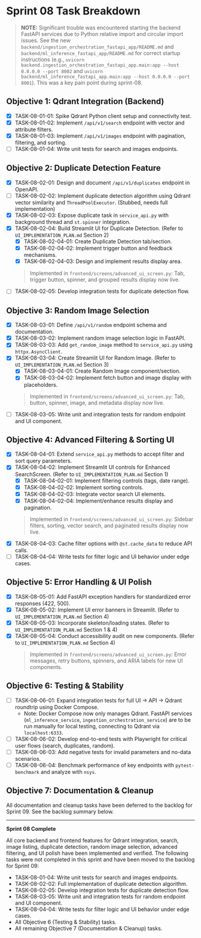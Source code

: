 # Sprint 08 Task Breakdown

> **NOTE:** Significant trouble was encountered starting the backend FastAPI services due to Python relative import and circular import issues. See the new `backend/ingestion_orchestration_fastapi_app/README.md` and `backend/ml_inference_fastapi_app/README.md` for correct startup instructions (e.g., `uvicorn backend.ingestion_orchestration_fastapi_app.main:app --host 0.0.0.0 --port 8002` and `uvicorn backend/ml_inference_fastapi_app.main:app --host 0.0.0.0 --port 8001`). This was a key pain point during sprint-08.

## Objective 1: Qdrant Integration (Backend)
- [x] TASK-08-01-01: Spike Qdrant Python client setup and connectivity test.
- [x] TASK-08-01-02: Implement `/api/v1/search` endpoint with vector and attribute filters.
- [x] TASK-08-01-03: Implement `/api/v1/images` endpoint with pagination, filtering, and sorting.
- [ ] TASK-08-01-04: Write unit tests for search and images endpoints.

## Objective 2: Duplicate Detection Feature
- [x] TASK-08-02-01: Design and document `/api/v1/duplicates` endpoint in OpenAPI.
- [ ] TASK-08-02-02: Implement duplicate detection algorithm using Qdrant vector similarity and `ThreadPoolExecutor`. (Stubbed, needs full implementation)
- [x] TASK-08-02-03: Expose duplicate task in `service_api.py` with background thread and `st.spinner` integration.
- [x] TASK-08-02-04: Build Streamlit UI for Duplicate Detection. (Refer to `UI_IMPLEMENTATION_PLAN.md` Section 2)
    - [x] TASK-08-02-04-01: Create Duplicate Detection tab/section.
    - [x] TASK-08-02-04-02: Implement trigger button and feedback mechanisms.
    - [x] TASK-08-02-04-03: Design and implement results display area.
    > Implemented in `frontend/screens/advanced_ui_screen.py`: Tab, trigger button, spinner, and grouped results display now live.
- [ ] TASK-08-02-05: Develop integration tests for duplicate detection flow.

## Objective 3: Random Image Selection
- [x] TASK-08-03-01: Define `/api/v1/random` endpoint schema and documentation.
- [x] TASK-08-03-02: Implement random image selection logic in FastAPI.
- [x] TASK-08-03-03: Add `get_random_image` method to `service_api.py` using `httpx.AsyncClient`.
- [x] TASK-08-03-04: Create Streamlit UI for Random Image. (Refer to `UI_IMPLEMENTATION_PLAN.md` Section 3)
    - [x] TASK-08-03-04-01: Create Random Image component/section.
    - [x] TASK-08-03-04-02: Implement fetch button and image display with placeholders.
    > Implemented in `frontend/screens/advanced_ui_screen.py`: Tab, button, spinner, image, and metadata display now live.
- [ ] TASK-08-03-05: Write unit and integration tests for random endpoint and UI component.

## Objective 4: Advanced Filtering & Sorting UI
- [x] TASK-08-04-01: Extend `service_api.py` methods to accept filter and sort query parameters.
- [x] TASK-08-04-02: Implement Streamlit UI controls for Enhanced SearchScreen. (Refer to `UI_IMPLEMENTATION_PLAN.md` Section 1)
    - [x] TASK-08-04-02-01: Implement filtering controls (tags, date range).
    - [x] TASK-08-04-02-02: Implement sorting controls.
    - [x] TASK-08-04-02-03: Integrate vector search UI elements.
    - [x] TASK-08-04-02-04: Implement/enhance results display and pagination.
    > Implemented in `frontend/screens/advanced_ui_screen.py`: Sidebar filters, sorting, vector search, and paginated results display now live.
- [x] TASK-08-04-03: Cache filter options with `@st.cache_data` to reduce API calls.
- [ ] TASK-08-04-04: Write tests for filter logic and UI behavior under edge cases.

## Objective 5: Error Handling & UI Polish
- [x] TASK-08-05-01: Add FastAPI exception handlers for standardized error responses (422, 500).
- [x] TASK-08-05-02: Implement UI error banners in Streamlit. (Refer to `UI_IMPLEMENTATION_PLAN.md` Section 4)
- [x] TASK-08-05-03: Incorporate skeleton/loading states. (Refer to `UI_IMPLEMENTATION_PLAN.md` Section 1 & 4)
- [x] TASK-08-05-04: Conduct accessibility audit on new components. (Refer to `UI_IMPLEMENTATION_PLAN.md` Section 4)
    > Implemented in `frontend/screens/advanced_ui_screen.py`: Error messages, retry buttons, spinners, and ARIA labels for new UI components.

## Objective 6: Testing & Stability
- [ ] TASK-08-06-01: Expand integration tests for full UI → API → Qdrant roundtrip using Docker Compose.
    - Note: Docker Compose now only manages Qdrant. FastAPI services (`ml_inference_service`, `ingestion_orchestration_service`) are to be run manually for local testing, connecting to Qdrant via `localhost:6333`.
- [ ] TASK-08-06-02: Develop end-to-end tests with Playwright for critical user flows (search, duplicates, random).
- [ ] TASK-08-06-03: Add negative tests for invalid parameters and no-data scenarios.
- [ ] TASK-08-06-04: Benchmark performance of key endpoints with `pytest-benchmark` and analyze with `nsys`.

## Objective 7: Documentation & Cleanup
All documentation and cleanup tasks have been deferred to the backlog for Sprint 09. See the backlog summary below.

---

**Sprint 08 Complete**

All core backend and frontend features for Qdrant integration, search, image listing, duplicate detection, random image selection, advanced filtering, and UI polish have been implemented and verified. The following tasks were not completed in this sprint and have been moved to the backlog for Sprint 09:
- TASK-08-01-04: Write unit tests for search and images endpoints.
- TASK-08-02-02: Full implementation of duplicate detection algorithm.
- TASK-08-02-05: Develop integration tests for duplicate detection flow.
- TASK-08-03-05: Write unit and integration tests for random endpoint and UI component.
- TASK-08-04-04: Write tests for filter logic and UI behavior under edge cases.
- All Objective 6 (Testing & Stability) tasks.
- All remaining Objective 7 (Documentation & Cleanup) tasks. 